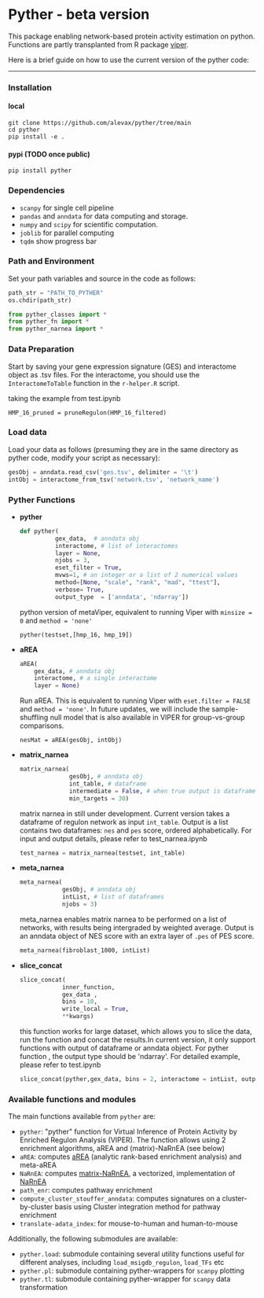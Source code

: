 # Pyther - beta version

This package enabling network-based protein activity estimation on python. Functions are partly transplanted from R package [viper](https://www.bioconductor.org/packages/release/bioc/html/viper.html
).

Here is a brief guide on how to use the current version of the pyther code:

---

### Installation
#### local
```shell
git clone https://github.com/alevax/pyther/tree/main
cd pyther
pip install -e .
```
#### pypi (TODO once public)
```shell
pip install pyther
```

### Dependencies

- `scanpy` for single cell pipeline
- `pandas` and `anndata` for data computing and storage. 
- `numpy` and `scipy`  for scientific computation.
- `joblib` for parallel computing
- `tqdm` show progress bar


### Path and Environment

Set your path variables and source in the code as follows:

```python
path_str = "PATH_TO_PYTHER"
os.chdir(path_str)

from pyther_classes import *
from pyther_fn import *
from pyther_narnea import *
```


### Data Preparation

Start by saving your gene expression signature (GES) and interactome object as .tsv files. For the interactome, you should use the `InteractomeToTable` function in the `r-helper.R` script.

taking the example from test.ipynb
```
HMP_16_pruned = pruneRegulon(HMP_16_filtered)

```


### Load data

Load your data as follows (presuming they are in the same directory as pyther code, modify your script as necessary):

```python
gesObj = anndata.read_csv('ges.tsv', delimiter = '\t')
intObj = interactome_from_tsv('network.tsv', 'network_name')

```

### Pyther Functions

-   **pyther**

    ```python
    def pyther(
              gex_data,  # anndata obj
              interactome, # list of interactomes
              layer = None,
              njobs = 3,
              eset_filter = True, 
              mvws=1, # an integer or a list of 2 numerical values
              method=[None, "scale", "rank", "mad", "ttest"], 
              verbose= True,
              output_type  = ['anndata', 'ndarray'])

    ```

    python version of metaViper, equivalent to running Viper with `minsize = 0` and `method = 'none'`

    ```
    pyther(testset,[hmp_16, hmp_19])
    ```

- **aREA**
  
    ```python
    aREA(
        gex_data, # anndata obj
        interactome, # a single interactome
        layer = None)
    
    ```
  
    Run aREA. This is equivalent to running Viper with `eset.filter = FALSE` and `method = 'none'`. In future updates, we will include the sample-shuffling null model that is also available in VIPER for group-vs-group comparisons.

    ```
    nesMat = aREA(gesObj, intObj)

    ```

- **matrix_narnea**
  
  ```python
  matrix_narnea(
                gesObj, # anndata obj
                int_table, # dataframe
                intermediate = False, # when true output is dataframe
                min_targets = 30)
  
  ```

  matrix narnea in still under development. Current version takes a dataframe of regulon network as input `int_table`. Output is a list contains two dataframes: `nes` and `pes` score,  ordered alphabetically. For input and output details, please refer to test_narnea.ipynb

  ```python
  test_narnea = matrix_narnea(testset, int_table)
  ```

- **meta_narnea**
  
    ```python
    meta_narnea(
                gesObj, # anndata obj
                intList, # list of dataframes
                njobs = 3)
    
    ```

  meta_narnea enables matrix narnea to be performed on a list of networks, with results being intergraded by weighted average. Output is an anndata object of NES score with an extra layer of `.pes` of PES score.

  ```python
  meta_narnea(fibroblast_1000, intList)
  
  ```


- **slice_concat**
  
  ```python
  slice_concat(
              inner_function, 
              gex_data ,
              bins = 10, 
              write_local = True, 
              **kwargs)
  ```

  this function works for large dataset, which allows you to slice the data, run the function and concat the results.In current version, it only support functions with output of dataframe or anndata object. For pyther function , the output type should be 'ndarray'. For detailed example, please refer to test.ipynb

  ```python
  slice_concat(pyther,gex_data, bins = 2, interactome = intList, output_type = 'ndarray',verbose = False)
  ```



### Available functions and modules

The main functions available from `pyther` are:
- `pyther`: "pyther" function for Virtual Inference of Protein Activity by Enriched Regulon Analysis (VIPER). The function allows using 2 enrichment algorithms, aREA and (matrix)-NaRnEA (see below)
- `aREA`: computes [aREA](https://www.nature.com/articles/ng.3593) (analytic rank-based enrichment analysis) and meta-aREA
- `NaRnEA`: computes [matrix-NaRnEA](https://www.biorxiv.org/content/10.1101/2021.05.20.445002v5), a vectorized, implementation of [NaRnEA](https://www.mdpi.com/1099-4300/25/3/542)
- `path_enr`: computes pathway enrichment
- `compute_cluster_stouffer_anndata`: computes signatures on a cluster-by-cluster basis using Cluster integration method for pathway enrichment
- `translate-adata_index`: for mouse-to-human and human-to-mouse

Additionally, the following submodules are available:
- `pyther.load`: submodule containing several utility functions useful for different analyses, including `load_msigdb_regulon`, `load_TFs` etc
- `pyther.pl`: submodule containing pyther-wrappers for `scanpy` plotting
- `pyther.tl`: submodule containing pyther-wrapper for `scanpy` data transformation
  
